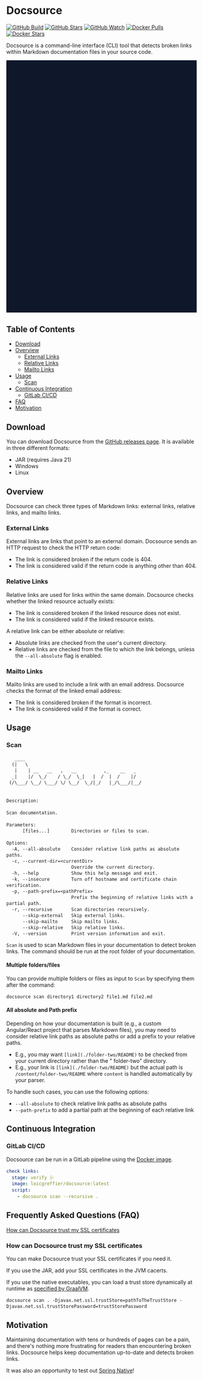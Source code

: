# Docsource

[![GitHub Build](https://img.shields.io/github/actions/workflow/status/loicgreffier/docsource/push_main.yml?branch=main&logo=github&style=for-the-badge)](https://github.com/loicgreffier/docsource/actions/workflows/push_main.yml)
[![GitHub Stars](https://img.shields.io/github/stars/loicgreffier/docsource?logo=github&style=for-the-badge)](https://github.com/loicgreffier/docsource)
[![GitHub Watch](https://img.shields.io/github/watchers/loicgreffier/docsource?logo=github&style=for-the-badge)](https://github.com/loicgreffier/docsource)
[![Docker Pulls](https://img.shields.io/docker/pulls/loicgreffier/docsource?label=Pulls&logo=docker&style=for-the-badge)](https://hub.docker.com/r/loicgreffier/docsource/tags)
[![Docker Stars](https://img.shields.io/docker/stars/loicgreffier/docsource?label=Stars&logo=docker&style=for-the-badge)](https://hub.docker.com/r/loicgreffier/docsource)

Docsource is a command-line interface (CLI) tool that detects broken links within Markdown documentation files in your
source code.

![](.readme/demo.gif)

## Table of Contents

* [Download](#download)
* [Overview](#overview)
    * [External Links](#external-links)
    * [Relative Links](#relative-links)
    * [Mailto Links](#mailto-links)
* [Usage](#usage)
    * [Scan](#scan)
* [Continuous Integration](#continuous-integration)
    * [GitLab CI/CD](#gitlab-cicd)
* [FAQ](#frequently-asked-questions-faq)
* [Motivation](#motivation)

## Download

You can download Docsource from the [GitHub releases page](https://github.com/loicgreffier/docsource/releases). It is
available in three different formats:

- JAR (requires Java 21)
- Windows
- Linux

## Overview

Docsource can check three types of Markdown links: external links, relative links, and mailto links.

### External Links

External links are links that point to an external domain. Docsource sends an HTTP request to check the HTTP return
code:

- The link is considered broken if the return code is 404.
- The link is considered valid if the return code is anything other than 404.

### Relative Links

Relative links are used for links within the same domain. Docsource checks whether the linked resource actually exists:

- The link is considered broken if the linked resource does not exist.
- The link is considered valid if the linked resource exists.

A relative link can be either absolute or relative:

- Absolute links are checked from the user's current directory.
- Relative links are checked from the file to which the link belongs, unless the `--all-absolute` flag is enabled.

### Mailto Links

Mailto links are used to include a link with an email address. Docsource checks the format of the linked email address:

- The link is considered broken if the format is incorrect.
- The link is considered valid if the format is correct.

## Usage

### Scan

```console
   ____
  (|   \
   |    | __   __   ,   __          ,_    __   _
  _|    |/  \_/    / \_/  \_|   |  /  |  /    |/
 (/\___/ \__/ \___/ \/ \__/  \_/|_/   |_/\___/|__/


Description:

Scan documentation.

Parameters:
      [files...]        Directories or files to scan.

Options:
  -A, --all-absolute    Consider relative link paths as absolute paths.
  -c, --current-dir=<currentDir>
                        Override the current directory.
  -h, --help            Show this help message and exit.
  -k, --insecure        Turn off hostname and certificate chain verification.
  -p, --path-prefix=<pathPrefix>
                        Prefix the beginning of relative links with a partial path.
  -r, --recursive       Scan directories recursively.
      --skip-external   Skip external links.
      --skip-mailto     Skip mailto links.
      --skip-relative   Skip relative links.
  -V, --version         Print version information and exit.
```

`Scan` is used to scan Markdown files in your documentation to detect broken links. The command should be run at the
root folder of your documentation.

#### Multiple folders/files

You can provide multiple folders or files as input to `Scan` by specifying them after the command:

```console
docsource scan directory1 directory2 file1.md file2.md
```

#### All absolute and Path prefix

Depending on how your documentation is built (e.g., a custom Angular/React project that parses Markdown files), you may
need to consider relative link paths as absolute paths or add a prefix to your relative paths.

- E.g., you may want `[link](./folder-two/README)` to be checked from your current directory rather than the "
  folder-two" directory.
- E.g., your link is `[link](./folder-two/README)` but the actual path is `/content/folder-two/README` where `content`
  is handled automatically by your parser.

To handle such cases, you can use the following options:

- `--all-absolute` to check relative link paths as absolute paths
- `--path-prefix` to add a partial path at the beginning of each relative link

## Continuous Integration

### GitLab CI/CD

Docsource can be run in a GitLab pipeline using the [Docker image](https://hub.docker.com/r/loicgreffier/docsource).

```yaml
check links:
  stage: verify 🩺
  image: loicgreffier/docsource:latest
  script:
    - docsource scan --recursive .
```

## Frequently Asked Questions (FAQ)

[How can Docsource trust my SSL certificates](#how-can-docsource-trust-my-ssl-certificates)

### How can Docsource trust my SSL certificates

You can make Docsource trust your SSL certificates if you need it.

If you use the JAR, add your SSL certificates in the JVM cacerts.

If you use the native executables, you can load a trust store dynamically at runtime
as [specified by GraalVM](https://www.graalvm.org/22.1/reference-manual/native-image/CertificateManagement/).

```console
docsource scan . -Djavax.net.ssl.trustStore=pathToTheTrustStore -Djavax.net.ssl.trustStorePassword=trustStorePassword
```

## Motivation

Maintaining documentation with tens or hundreds of pages can be a pain, and there's nothing more frustrating for readers
than encountering broken links. Docsource helps keep documentation up-to-date and detects broken links.

It was also an opportunity to test
out [Spring Native](https://docs.spring.io/spring-native/docs/current/reference/htmlsingle/)!
